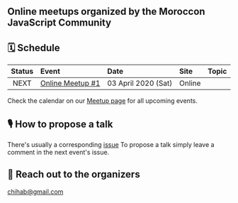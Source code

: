 ## Online meetups organized by the Moroccon JavaScript Community

## 🗓 Schedule

 Status | Event   | Date                         | Site  | Topic |
:------:|:--------|:-----------------------------|:-------|:--------|
  NEXT | [Online Meetup #1](https://www.meetup.com/JavaScript-Morocco/events/269511287/) | 03 April 2020 (Sat) | Online

 
Check the calendar on our [Meetup page](https://www.meetup.com/JavaScript-Morocco/events/) for all upcoming events.

## 🎙 How to propose a talk

There's usually a corresponding [issue](https://github.com/JSschool-dev/Morocco.js/issues)
To propose a talk simply leave a comment in the next event's issue.


## 💬 Reach out to the organizers
chihab@gmail.com
